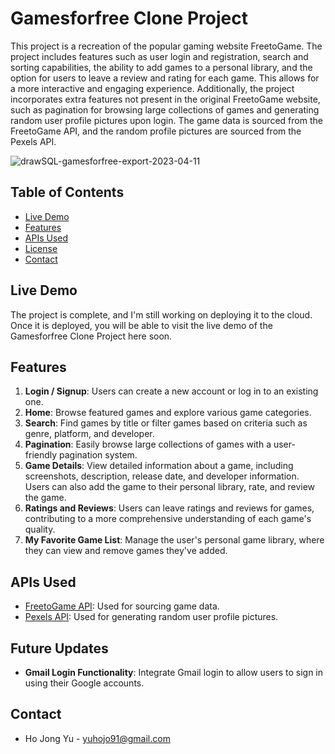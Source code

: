 # Gamesforfree Clone Project

This project is a recreation of the popular gaming website FreetoGame. The project includes features such as user login and registration, search and sorting capabilities, the ability to add games to a personal library, and the option for users to leave a review and rating for each game. This allows for a more interactive and engaging experience. Additionally, the project incorporates extra features not present in the original FreetoGame website, such as pagination for browsing large collections of games and generating random user profile pictures upon login. The game data is sourced from the FreetoGame API, and the random profile pictures are sourced from the Pexels API.

![drawSQL-gamesforfree-export-2023-04-11](https://user-images.githubusercontent.com/98355250/231060710-44f7f0f0-e279-4bce-affc-9a7ac645e892.png)

## Table of Contents

- [Live Demo](#live-demo)
- [Features](#features)
- [APIs Used](#apis-used)
- [License](#license)
- [Contact](#contact)

## Live Demo

The project is complete, and I'm still working on deploying it to the cloud. Once it is deployed, you will be able to visit the live demo of the Gamesforfree Clone Project here soon.

## Features

1. **Login / Signup**: Users can create a new account or log in to an existing one.
2. **Home**: Browse featured games and explore various game categories.
3. **Search**: Find games by title or filter games based on criteria such as genre, platform, and developer.
4. **Pagination**: Easily browse large collections of games with a user-friendly pagination system.
5. **Game Details**: View detailed information about a game, including screenshots, description, release date, and developer information. Users can also add the game to their personal library, rate, and review the game.
6. **Ratings and Reviews**: Users can leave ratings and reviews for games, contributing to a more comprehensive understanding of each game's quality.
7. **My Favorite Game List**: Manage the user's personal game library, where they can view and remove games they've added.

## APIs Used

- [FreetoGame API](https://www.freetogame.com/api-doc): Used for sourcing game data.
- [Pexels API](https://www.pexels.com/api/): Used for generating random user profile pictures.

## Future Updates

- **Gmail Login Functionality**: Integrate Gmail login to allow users to sign in using their Google accounts.

## Contact

- Ho Jong Yu - yuhojo91@gmail.com
